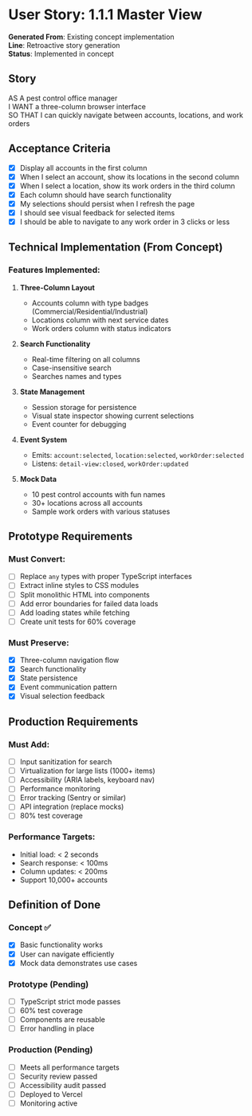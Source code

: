 # User Story: 1.1.1 Master View
**Generated From**: Existing concept implementation  
**Line**: Retroactive story generation  
**Status**: Implemented in concept

## Story
AS A pest control office manager  
I WANT a three-column browser interface  
SO THAT I can quickly navigate between accounts, locations, and work orders  

## Acceptance Criteria
- [x] Display all accounts in the first column
- [x] When I select an account, show its locations in the second column
- [x] When I select a location, show its work orders in the third column
- [x] Each column should have search functionality
- [x] My selections should persist when I refresh the page
- [x] I should see visual feedback for selected items
- [x] I should be able to navigate to any work order in 3 clicks or less

## Technical Implementation (From Concept)

### Features Implemented:
1. **Three-Column Layout**
   - Accounts column with type badges (Commercial/Residential/Industrial)
   - Locations column with next service dates
   - Work orders column with status indicators

2. **Search Functionality**
   - Real-time filtering on all columns
   - Case-insensitive search
   - Searches names and types

3. **State Management**
   - Session storage for persistence
   - Visual state inspector showing current selections
   - Event counter for debugging

4. **Event System**
   - Emits: `account:selected`, `location:selected`, `workOrder:selected`
   - Listens: `detail-view:closed`, `workOrder:updated`

5. **Mock Data**
   - 10 pest control accounts with fun names
   - 30+ locations across all accounts
   - Sample work orders with various statuses

## Prototype Requirements

### Must Convert:
- [ ] Replace `any` types with proper TypeScript interfaces
- [ ] Extract inline styles to CSS modules
- [ ] Split monolithic HTML into components
- [ ] Add error boundaries for failed data loads
- [ ] Add loading states while fetching
- [ ] Create unit tests for 60% coverage

### Must Preserve:
- [x] Three-column navigation flow
- [x] Search functionality
- [x] State persistence
- [x] Event communication pattern
- [x] Visual selection feedback

## Production Requirements

### Must Add:
- [ ] Input sanitization for search
- [ ] Virtualization for large lists (1000+ items)
- [ ] Accessibility (ARIA labels, keyboard nav)
- [ ] Performance monitoring
- [ ] Error tracking (Sentry or similar)
- [ ] API integration (replace mocks)
- [ ] 80% test coverage

### Performance Targets:
- Initial load: < 2 seconds
- Search response: < 100ms
- Column updates: < 200ms
- Support 10,000+ accounts

## Definition of Done

### Concept ✅
- [x] Basic functionality works
- [x] User can navigate efficiently
- [x] Mock data demonstrates use cases

### Prototype (Pending)
- [ ] TypeScript strict mode passes
- [ ] 60% test coverage
- [ ] Components are reusable
- [ ] Error handling in place

### Production (Pending)
- [ ] Meets all performance targets
- [ ] Security review passed
- [ ] Accessibility audit passed
- [ ] Deployed to Vercel
- [ ] Monitoring active
